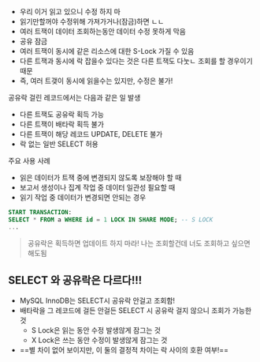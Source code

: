 - 우리 이거 읽고 있으니 수정 하지 마
- 읽기만할꺼야 수정위해 가져가거나(잠금)하면 ㄴㄴ
- 여러 트잭이 데이터 조회하는동안 데이터 수정 못하게 막음
- 공유 잠금
- 여러 트잭이 동시에 같은 리소스에 대한 S-Lock 가질 수 있음
- 다른 트잭과 동시에 락 잡을수 있다는 것은 다른 트잭도 다눗ㄴ 조회를 할 경우이기 때문
- 즉, 여러 트갲이 동시에 읽을수는 있지만, 수정은 불가!

공유락 걸린 레코드에서는 다음과 같은 일 발생
- 다른 트잭도 공유락 획득 가능
- 다른 트잭이 배타락 획득 불가
- 다른 트잭이 해당 레코드 UPDATE, DELETE 불가
- 락 없는 일반 SELECT 허용

주요 사용 사례
- 읽은 데이터가 트잭 중에 변경되지 않도록 보장해야 할 때
- 보고서 생성이나 집계 작업 중 데이터 일관성 필요할 때
- 읽기 작업 중 데이터가 변경되면 안되는 경우

```sql
START TRANSACTION:
SELECT * FROM a WHERE id = 1 LOCK IN SHARE MODE; -- S LOCK
...

```
> 공유락은 획득하면 업데이트 하지 마라! 나는 조회할건데 너도 조회하고 싶으면 해도됨

## SELECT 와 공유락은 다르다!!!
- MySQL InnoDB는 SELECT시 공유락 안걸고 조회함!
- 배타락을 그 레코드에 걸든 안걸든 SELECT 시 공유락 걸지 않으니 조회가 가능한 것
	- S Lock은 읽는 동안 수정 발생않게 잠그는 것
	- X Lock은 쓰는 동안 수정이 발생않게 잠그는 것
- ==별 차이 없어 보이지만, 이 둘의 결정적 차이는 락 사이의 호환 여부!==